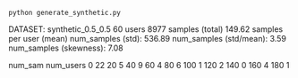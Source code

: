 ```
python generate_synthetic.py
```

DATASET: synthetic_0.5_0.5
60 users
8977 samples (total)
149.62 samples per user (mean)
num_samples (std): 536.89
num_samples (std/mean): 3.59
num_samples (skewness): 7.08

num_sam num_users
0        22
20       5
40       9
60       4
80       6
100      1
120      2
140      0
160      4
180      1

